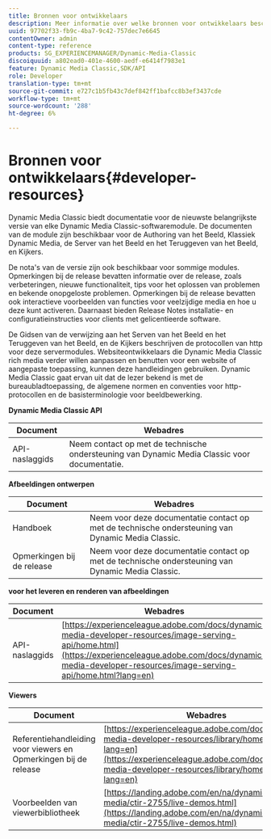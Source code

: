 ```yaml
---
title: Bronnen voor ontwikkelaars
description: Meer informatie over welke bronnen voor ontwikkelaars beschikbaar zijn voor Dynamic Media.
uuid: 97702f33-fb9c-4ba7-9c42-757dec7e6645
contentOwner: admin
content-type: reference
products: SG_EXPERIENCEMANAGER/Dynamic-Media-Classic
discoiquuid: a802ead0-401e-4600-aedf-e6414f7983e1
feature: Dynamic Media Classic,SDK/API
role: Developer
translation-type: tm+mt
source-git-commit: e727c1b5fb43c7def842ff1bafcc8b3ef3437cde
workflow-type: tm+mt
source-wordcount: '288'
ht-degree: 6%

---
```



# Bronnen voor ontwikkelaars{#developer-resources}

Dynamic Media Classic biedt documentatie voor de nieuwste belangrijkste versie van elke Dynamic Media Classic-softwaremodule. De documenten van de module zijn beschikbaar voor de Authoring van het Beeld, Klassiek Dynamic Media, de Server van het Beeld en het Teruggeven van het Beeld, en Kijkers.

De nota&#39;s van de versie zijn ook beschikbaar voor sommige modules. Opmerkingen bij de release bevatten informatie over de release, zoals verbeteringen, nieuwe functionaliteit, tips voor het oplossen van problemen en bekende onopgeloste problemen. Opmerkingen bij de release bevatten ook interactieve voorbeelden van functies voor veelzijdige media en hoe u deze kunt activeren. Daarnaast bieden Release Notes installatie- en configuratieinstructies voor clients met gelicentieerde software.

De Gidsen van de verwijzing aan het Serven van het Beeld en het Teruggeven van het Beeld, en de Kijkers beschrijven de protocollen van http voor deze servermodules. Websiteontwikkelaars die Dynamic Media Classic rich media verder willen aanpassen en benutten voor een website of aangepaste toepassing, kunnen deze handleidingen gebruiken. Dynamic Media Classic gaat ervan uit dat de lezer bekend is met de bureaubladtoepassing, de algemene normen en conventies voor http-protocollen en de basisterminologie voor beeldbewerking.


**Dynamic Media Classic API**

| Document | Webadres |
|--- |--- |
| API-naslaggids | Neem contact op met de technische ondersteuning van Dynamic Media Classic voor documentatie. |

**Afbeeldingen ontwerpen**

| Document | Webadres |
|--- |--- |
| Handboek | Neem voor deze documentatie contact op met de technische ondersteuning van Dynamic Media Classic. |
| Opmerkingen bij de release | Neem voor deze documentatie contact op met de technische ondersteuning van Dynamic Media Classic. |

**voor het leveren en renderen van afbeeldingen**

| Document | Webadres |
|--- |--- |
| API-naslaggids | [https://experienceleague.adobe.com/docs/dynamic-media-developer-resources/image-serving-api/home.html](https://experienceleague.adobe.com/docs/dynamic-media-developer-resources/image-serving-api/home.html?lang=en) |

**Viewers**

| Document | Webadres |
|--- |--- |
| Referentiehandleiding voor viewers en Opmerkingen bij de release | [https://experienceleague.adobe.com/docs/dynamic-media-developer-resources/library/home.html?lang=en](https://experienceleague.adobe.com/docs/dynamic-media-developer-resources/library/home.html?lang=en) |
| Voorbeelden van viewerbibliotheek | [https://landing.adobe.com/en/na/dynamic-media/ctir-2755/live-demos.html](https://landing.adobe.com/en/na/dynamic-media/ctir-2755/live-demos.html) |


<!-- 

**Web-to-Print**

|Document|Web address|
|--- |--- |
|Reference Guide|[https://www.adobe.com/go/learn_s7_webtoprint_en](https://www.adobe.com/go/learn_s7_webtoprint_en)| 

-->
